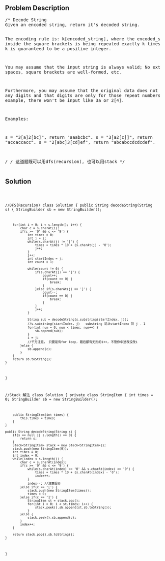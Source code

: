 <!--
<style>
  body { font-family: Arial, sans-serif; }
  .container { max-width: 100%; margin: auto; padding: 20px; }
  .comment-block { background-color: #f9f9f9; padding: 10px; border-left: 5px solid #ccc; }
  .code-block { background-color: #f4f4f4; padding: 10px; border: 1px solid #ddd; }
</style>
-->

<div class='container'>
<h2>Problem Description</h2>
<div class='comment-block'>
<pre>
/* Decode String
Given an encoded string, return it's decoded string.

The encoding rule is: k[encoded_string], where the encoded_string inside the square brackets is being repeated exactly k times. 
Note that k is guaranteed to be a positive integer.

You may assume that the input string is always valid; No extra white spaces, square brackets are well-formed, etc.

Furthermore, you may assume that the original data does not contain any digits and that digits are only for those repeat numbers,
k. For example, there won't be input like 3a or 2[4].

Examples:

s = "3[a]2[bc]", return "aaabcbc".
s = "3[a2[c]]", return "accaccacc".
s = "2[abc]3[cd]ef", return "abcabccdcdcdef".

*/
/* 这道题既可以用dfs(recursion), 也可以用stack
*/
</pre>
</div>

<h2>Solution</h2>
<div class='code-block'>
<pre><code class='language-java'>


//DFS(Recursion)
class Solution {
    public String decodeString(String s) {
        StringBuilder sb = new StringBuilder();
        
        for(int i = 0; i < s.length(); i++) {
            char c = s.charAt(i);
            if(c >= '0' && c <= '9') {
                int times = 0;
                int j = i;
                while(s.charAt(j) != '[') {
                    times = times * 10 + (s.charAt(j) - '0');
                    j++;
                }
                j++;
                int startIndex = j;
                int count = 1;
                
                while(count != 0) {
                    if(s.charAt(j) == '[') {
                        count++;
                        if(count == 0) {
                            break;
                        }
                    }else if(s.charAt(j) == ']') {
                        count--;
                        if(count == 0) {
                            break;
                        }
                    }
                    j++;
                }
                
                String sub = decodeString(s.substring(startIndex, j));
                //s.substring(startIndex, j)   substring 是从startIndex 到 j - 1
                for(int num = 0; num < times; num++) {
                    sb.append(sub);
                }
                i = j;
                //千万注意， 只要是有for loop, 最后都有无形的i++, 不管你中途改没改i
            }else {
                sb.append(c);
            }   
        }
        return sb.toString();
    }
}






//Stack 解法
class Solution {
    private class StringItem {
        int times = 0;
        StringBuilder sb = new StringBuilder();
        
        public StringItem(int times) {
            this.times = times;
        }
    }
    
    public String decodeString(String s) {
        if(s == null || s.length() == 0) {
            return s;
        }
        Stack<StringItem> stack = new Stack<StringItem>();
        stack.push(new StringItem(0));
        int times = 0;
        int index = 0;
        while(index < s.length()) {
            char c = s.charAt(index);
            if(c >= '0' && c <= '9') {
                while(s.charAt(index) >= '0' && s.charAt(index) <= '9') {
                    times = times * 10 + (s.charAt(index) - '0');
                    index++;
                }
                index--; //注意细节
            }else if(c == '[') {
                stack.push(new StringItem(times));
                times = 0;
            }else if(c == ']') {
                StringItem st = stack.pop();
                for(int i = 0; i < st.times; i++) {
                    stack.peek().sb.append(st.sb.toString());
                }
            }else {
                stack.peek().sb.append(c);
            }
            index++;
        }

        return stack.pop().sb.toString();
    }
}</code></pre>
</div>
</div>
